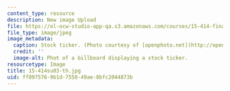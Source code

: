 ```yaml
---
content_type: resource
description: New image Upload
file: https://ol-ocw-studio-app-qa.s3.amazonaws.com/courses/15-414-financial-management-summer-2003/ff8975769b1d755049ae8bfc2044873b_15-414su03-th.jpg
file_type: image/jpeg
image_metadata:
  caption: Stock ticker. (Photo courtesy of [openphoto.net](http://openphoto.net).)
  credit: ''
  image-alt: Phot of a billboard displaying a stock ticker.
resourcetype: Image
title: 15-414su03-th.jpg
uid: ff897576-9b1d-7550-49ae-8bfc2044873b
---
```

